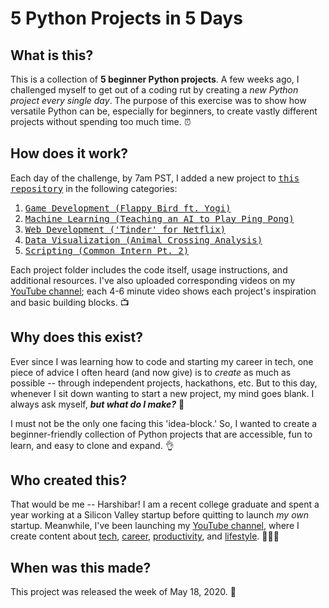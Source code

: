 # 5 Python Projects in 5 Days

## **What** is this?
This is a collection of **5 beginner Python projects**. A few weeks ago, I challenged myself to get out of a coding rut by creating a *new Python project every single day*. The purpose of this exercise was to show how versatile Python can be, especially for beginners, to create vastly different projects without spending too much time. ⏰

## **How** does it work?
Each day of the challenge, by 7am PST, I added a new project to <kbd>[this repository](https://github.com/harshibar/5-python-projects)</kbd> in the following categories:
1. <kbd>[Game Development (Flappy Bird ft. Yogi)](https://github.com/harshibar/5-python-projects/tree/master/1_game)</kbd>
2. <kbd>[Machine Learning (Teaching an AI to Play Ping Pong)](https://github.com/harshibar/5-python-projects/tree/master/2_ml)</kbd>
3. <kbd>[Web Development ('Tinder' for Netflix)](https://github.com/harshibar/5-python-projects/tree/master/3_webdev)</kbd>
4. <kbd>[Data Visualization (Animal Crossing Analysis)](https://github.com/harshibar/5-python-projects/tree/master/4_dataviz)</kbd>
5. <kbd>[Scripting (Common Intern Pt. 2)](https://github.com/harshibar/common-intern/tree/1dc3e1683c6bbf361b17d2c6d56eb3f4168f30fc)</kbd>

Each project folder includes the code itself, usage instructions, and additional resources. I've also uploaded corresponding videos on my [YouTube channel](https://youtube.com/c/harshibar); each 4-6 minute video shows each project's inspiration and basic building blocks. 📺

## **Why** does this exist?
Ever since I was learning how to code and starting my career in tech, one piece of advice I often heard (and now give) is to *create* as much as possible -- through independent projects, hackathons, etc. But to this day, whenever I sit down wanting to start a new project, my mind goes blank. I always ask myself, ***but what do I make?*** 🤔

I must not be the only one facing this 'idea-block.' So, I wanted to create a beginner-friendly collection of Python projects that are accessible, fun to learn, and easy to clone and expand. 👌

## **Who** created this?
That would be me -- Harshibar! I am a recent college graduate and spent a year working at a Silicon Valley startup before quitting to launch *my own* startup. Meanwhile, I've been launching my [YouTube channel](https://youtube.com/c/harshibar), where I create content about [tech](https://www.youtube.com/playlist?list=PLgxIjxced6Mdo5zbmmcKTbNEcjVolPkFS), [career](https://www.youtube.com/playlist?list=PLgxIjxced6Mdam-S5yYKluBlJfFv16VEr), [productivity](https://www.youtube.com/playlist?list=PLgxIjxced6MdG_w2pKxBiYsBj6ubLxDiT), and [lifestyle](https://www.youtube.com/playlist?list=PLgxIjxced6Mc3yGhCQmF9hkxtjPKYYKZj). 👩🏾‍💻

## **When** was this made?
This project was released the week of May 18, 2020. 📅


